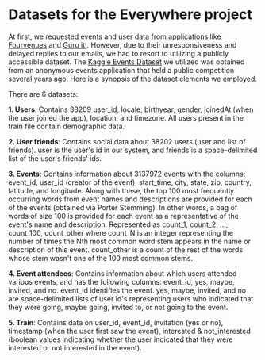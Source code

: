 # Datasets for the Everywhere project

At first, we requested events and user data from applications like [Fourvenues](https://www.fourvenues.com/es) and [Guru it!](https://guruitapp.com/en/inicio). However, due to their unresponsiveness and delayed replies to our emails, we had to resort to utilizing a publicly accessible dataset. The [Kaggle Events Dataset](https://www.kaggle.com/competitions/event-recommendation-engine-challenge/data) we utilized was obtained from an anonymous events application that held a public competition several years ago. Here is a synopsis of the dataset elements we employed.

There are 6 datasets:

**1. Users**: Contains 38209 user_id, locale, birthyear, gender, joinedAt (when the user joined the app), location, and timezone. All users present in the train file contain demographic data.

**2. User friends**: Contains social data about 38202 users (user and list of friends).  user is the user's id in our system, and friends is a space-delimited list of the user's friends' ids.

**3. Events**: Contains information about 3137972 events with the columns: event_id, user_id (creator of the event), start_time, city, state, zip, country, latitude, and longitude. Along with these, the top 100 most frequently occurring words from event names and descriptions are provided for each of the events (obtained via Porter Stemming). In other words, a bag of words of size 100 is provided for each event as a representative of the event's name and description. Represented as count_1, count_2, ..., count_100, count_other where count_N is an integer representing the number of times the Nth most common word stem appears in the name or description of this event. count_other is a count of the rest of the words whose stem wasn't one of the 100 most common stems.

**4. Event attendees**: Contains information about which users attended various events, and has the following columns: event_id, yes, maybe, invited, and no. event_id identifies the event. yes, maybe, invited, and no are space-delimited lists of user id's representing users who indicated that they were going, maybe going, invited to, or not going to the event.

**5. Train**: Contains data on user_id, event_id, invitation (yes or no), timestamp (when the user first saw the event), interested & not_interested (boolean values indicating whether the user indicated that they were interested or not interested in the event).